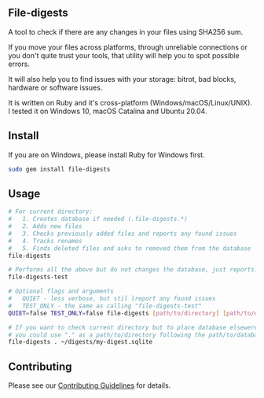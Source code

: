 ## File-digests

A tool to check if there are any changes in your files using SHA256 sum.

If you move your files across platforms, through unreliable connections or you don't quite trust your tools, that utility will help you to spot possible errors.

It will also help you to find issues with your storage: bitrot, bad blocks, hardware or software issues.

It is written on Ruby and it's cross-platform (Windows/macOS/Linux/UNIX). I tested it on Windows 10, macOS Catalina and Ubuntu 20.04.

## Install

If you are on Windows, please install Ruby for Windows first.

```sh
sudo gem install file-digests
```

## Usage

```sh
# For current directory:
#   1. Creates database if needed (.file-digests.*)
#   2. Adds new files
#   3. Checks previously added files and reports any found issues
#   4. Tracks renames
#   5. Finds deleted files and asks to removed them from the database
file-digests

# Performs all the above but do not changes the database, just reports.
file-digests-test

# Optional flags and arguments
#   QUIET - less verbose, but stil lreport any found issues
#   TEST_ONLY - the same as calling "file-digests-test"
QUIET=false TEST_ONLY=false file-digests [path/to/directory] [path/to/database_file]

# If you want to check current directory but to place database elsewere,
# you could use "." as a path/to/directory following the path/to/database_file
file-digests . ~/digests/my-digest.sqlite
```

## Contributing

Please see our [Contributing Guidelines](CONTRIBUTING.md) for details.
